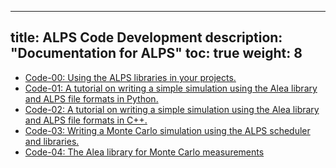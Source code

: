 
---
title: ALPS Code Development
description: "Documentation for ALPS"
toc: true
weight: 8
---

- [Code-00: Using the ALPS libraries in your projects.](usealps)
- [Code-01: A tutorial on writing a simple simulation using the Alea library and ALPS file formats in Python.](code01)
- [Code-02: A tutorial on writing a simple simulation using the Alea library and ALPS file formats in C++.](code02)
- [Code-03: Writing a Monte Carlo simulation using the ALPS scheduler and libraries.](code03)
- [Code-04: The Alea library for Monte Carlo measurements](code04)







